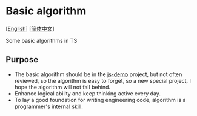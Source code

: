 # Basic algorithm

[[English](./README.md)] [[简体中文](./README_CN.md)]

Some basic algorithms in TS

## Purpose

- The basic algorithm should be in the [js-demo](https://github.com/ginlink/js-demo) project, but not often reviewed, so the algorithm is easy to forget, so a new special project, I hope the algorithm will not fall behind.
- Enhance logical ability and keep thinking active every day.
- To lay a good foundation for writing engineering code, algorithm is a programmer's internal skill.
